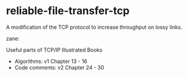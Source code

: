 # reliable-file-transfer-tcp
A modification of the TCP protocol to increase throughput on lossy links.


zane:

Useful parts of TCP/IP Illustrated Books
- Algorithms: v1 Chapter 13 - 16
- Code comments: v2 Chapter 24 - 30
